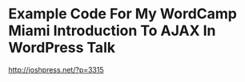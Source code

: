 # Example Code For My WordCamp Miami Introduction To AJAX In WordPress Talk
http://joshpress.net/?p=3315
